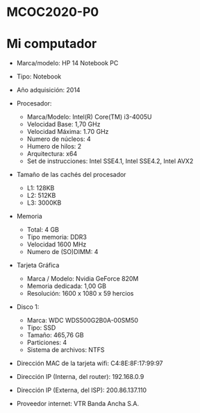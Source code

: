 # MCOC2020-P0
# Mi computador
- Marca/modelo: HP 14 Notebook PC

- Tipo: Notebook

- Año adquisición: 2014

- Procesador:
  - Marca/Modelo: Intel(R) Core(TM) i3-4005U
  - Velocidad Base: 1,70 GHz
  - Velocidad Máxima: 1.70 GHz
  - Numero de núcleos: 4
  - Humero de hilos: 2
  - Arquitectura: x64
  - Set de instrucciones: Intel SSE4.1, Intel SSE4.2, Intel AVX2
  
- Tamaño de las cachés del procesador
  - L1: 128KB
  - L2: 512KB
  - L3: 3000KB
  
- Memoria
  - Total: 4 GB
  - Tipo memoria: DDR3
  - Velocidad 1600 MHz
  - Numero de (SO)DIMM: 4
  
- Tarjeta Gráfica
  - Marca / Modelo: Nvidia GeForce 820M
  - Memoria dedicada: 1,00 GB
  - Resolución: 1600 x 1080 x 59 hercios
  
- Disco 1:
  - Marca: WDC WDS500G2B0A-00SM50
  - Tipo: SSD
  - Tamaño: 465,76 GB
  - Particiones: 4
  - Sistema de archivos: NTFS


- Dirección MAC de la tarjeta wifi: C4:8E:8F:17:99:97‬

- Dirección IP (Interna, del router): 192.168.0.9

- Dirección IP (Externa, del ISP): 200.86.137.110

- Proveedor internet: VTR Banda Ancha S.A.








